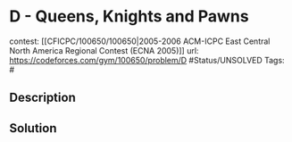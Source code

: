 # D - Queens, Knights and Pawns

contest: [[CFICPC/100650/100650|2005-2006 ACM-ICPC East Central North America Regional Contest (ECNA 2005)]]
url: https://codeforces.com/gym/100650/problem/D
#Status/UNSOLVED
Tags: #

## Description

## Solution

